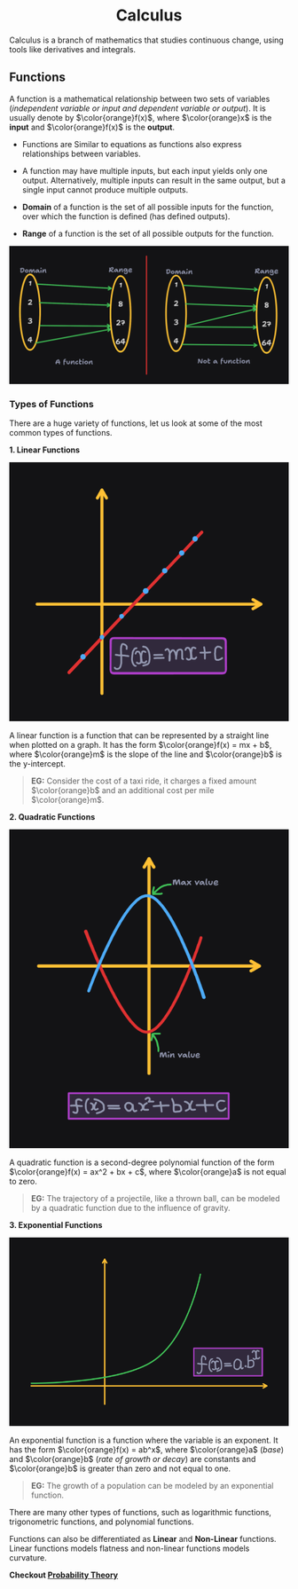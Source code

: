 <!-- 
    Author : Kannan Jayachandran
    File : Calculus.md
    Section : Mathematics for data science and machine learning
 -->

<h1 align="center"> Calculus </h1>

Calculus is a branch of mathematics that studies continuous change,  using tools like derivatives and integrals.


## Functions

A function is a mathematical relationship between two sets of variables (_independent variable or input and dependent variable or output_). It is usually denote by $\color{orange}f(x)$, where $\color{orange}x$ is the **input** and $\color{orange}f(x)$ is the **output**.   

- Functions are Similar to equations as functions also express relationships between variables. 

- A function may have multiple inputs, but each input yields only one output. Alternatively, multiple inputs can result in the same output, but a single input cannot produce multiple outputs.

- **Domain** of a function is the set of all possible inputs for the function, over which the function is defined (has defined outputs). 

- **Range** of a function is the set of all possible outputs for the function.


![function with Domain and range](./img/func_img.png)

### Types of Functions

There are a huge variety of functions, let us look at some of the most common types of functions.

**1. Linear Functions**

![Linear function](./img/Linear_func.png)

 A linear function is a function that can be represented by a straight line when plotted on a graph. It has the form $\color{orange}f(x) = mx + b$, where $\color{orange}m$ is the slope of the line  and $\color{orange}b$ is the y-intercept.

 > **EG:** Consider the cost of a taxi ride, it charges a fixed amount $\color{orange}b$  and an additional cost per mile $\color{orange}m$.

 **2. Quadratic Functions**

 ![Quadratic function](./img/quad_func.png)

 A quadratic function is a second-degree polynomial function of the form $\color{orange}f(x) = ax^2 + bx + c$, where $\color{orange}a$ is not equal to zero.

 > **EG:** The trajectory of a projectile, like a thrown ball, can be modeled by a quadratic function due to the influence of gravity.

**3. Exponential Functions**

![Exponential function](./img/exponen_func.png)

An exponential function is a function where the variable is an exponent. It has the form $\color{orange}f(x) = ab^x$, where $\color{orange}a$ (_base_) and $\color{orange}b$ (_rate of growth or decay_) are constants and $\color{orange}b$ is greater than zero and not equal to one.

> **EG:** The growth of a population can be modeled by an exponential function.

There are many other types of functions, such as logarithmic functions, trigonometric functions, and polynomial functions.

Functions can also be differentiated as **Linear** and **Non-Linear** functions. Linear functions models flatness and non-linear functions models curvature.

<!--
Quadratic functions.
Exponential functions.
Logarithmic functions.

Operations on Functions:
Addition, subtraction, multiplication, and division of functions.
Composition of functions.

Limits and Continuity:
Understanding limits.
Evaluating limits algebraically.
Continuity of functions.

Derivatives:
Concept of a derivative.
Derivative rules (power rule, product rule, quotient rule).
Applications of derivatives (rate of change, optimization).

Integration:
Indefinite and definite integrals.
Integration rules.
Applications of integration (area under the curve, finding volumes).

Multivariable Calculus:
Partial derivatives.
Multiple integrals.

Differential Equations:
Basics of ordinary differential equations.

Approximations
   a. Taylor approximation
   b. exponential approximation
   c. logarithmic approximation


https://machinelearningmastery.com/calculus-for-machine-learning-7-day-mini-course/

## Other maths topics

[Linear Programming](https://www.youtube.com/watch?v=E72DWgKP_1Y)


Slope is a measure of how steep a line is. It is defined as the change in the `y-coordinate` (vertical change) divided by the change in the `x-coordinate` (horizontal change) between any two points on the line. 
$$Slope = \frac{rise}{run}$$

**In simple terms it tells us how many units the line moves down for every unit we moves to the right**

### Note

- If a system of linear equations has a unique solution; then they are complete and non-singular.

- If a system of linear equation has infinite solutions; it is redundant and singular.

- if the system of linear equation has no solution; it is called Contradictory and singular.

The constants in the system of equation are not important in determining whether the system is singular or not. -->

**Checkout [Probability Theory](./Probability.md)**
